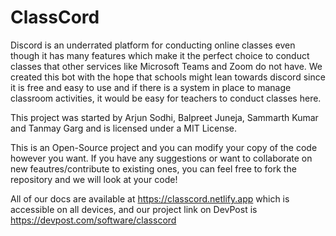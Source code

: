 # ClassCord
Discord is an underrated platform for conducting online classes even though it has many features which make it the perfect choice to conduct classes that other services like Microsoft Teams and Zoom do not have. We created this bot with the hope that schools might lean towards discord since it is free and easy to use and if there is a system in place to manage classroom activities, it would be easy for teachers to conduct classes here.

This project was started by Arjun Sodhi, Balpreet Juneja, Sammarth Kumar and Tanmay Garg and is licensed under a MIT License.

This is an Open-Source project and you can modify your copy of the code however you want. If you have any suggestions or want to collaborate on new feautres/contribute to existing ones, you can feel free to fork the repository and we will look at your code!

All of our docs are available at https://classcord.netlify.app which is accessible on all devices, and our project link on DevPost is https://devpost.com/software/classcord
